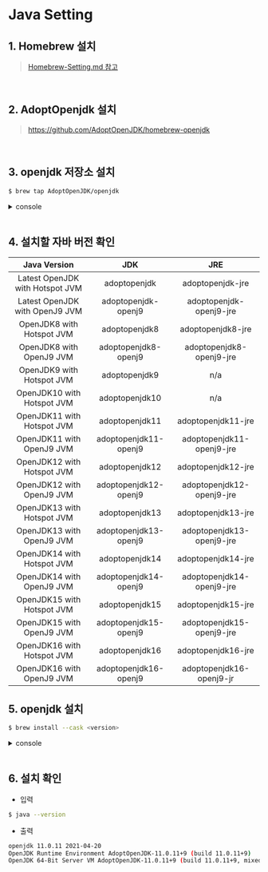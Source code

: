 # Java Setting

## __1. Homebrew 설치__
> [Homebrew-Setting.md 참고](/Homebrew-Setting/Homebrew-Setting.md)

<br>

## __2. AdoptOpenjdk 설치__
> https://github.com/AdoptOpenJDK/homebrew-openjdk

<br>

## __3. openjdk 저장소 설치__
```bash
$ brew tap AdoptOpenJDK/openjdk
```

<details marakdown="1">
<summary>console</summary>

```bash
Running `brew update --preinstall`...
==> Auto-updated Homebrew!
Updated 1 tap (homebrew/core).
==> Updated Formulae
Updated 1 formula.

==> Tapping adoptopenjdk/openjdk
Cloning into '/usr/local/Homebrew/Library/Taps/adoptopenjdk/homebrew-openjdk'...
remote: Enumerating objects: 1996, done.
remote: Counting objects: 100% (60/60), done.
remote: Compressing objects: 100% (21/21), done.
remote: Total 1996 (delta 44), reused 54 (delta 39), pack-reused 1936
Receiving objects: 100% (1996/1996), 372.55 KiB | 8.28 MiB/s, done.
Resolving deltas: 100% (1424/1424), done.
Tapped 47 casks (69 files, 522.1KB).
```
</details>

<br>

## __4. 설치할 자바 버전 확인__
|Java Version|	JDK	|JRE|
|:---:|:---:|:---:|
|Latest OpenJDK with Hotspot JVM	|adoptopenjdk	        |adoptopenjdk-jre
|Latest OpenJDK with OpenJ9 JVM	    |adoptopenjdk-openj9	|adoptopenjdk-openj9-jre
|OpenJDK8 with Hotspot JVM	        |adoptopenjdk8	        |adoptopenjdk8-jre
|OpenJDK8 with OpenJ9 JVM	        |adoptopenjdk8-openj9	|adoptopenjdk8-openj9-jre
|OpenJDK9 with Hotspot JVM	        |adoptopenjdk9	        |n/a
|OpenJDK10 with Hotspot JVM	        |adoptopenjdk10	        |n/a
|OpenJDK11 with Hotspot JVM	        |adoptopenjdk11	        |adoptopenjdk11-jre
|OpenJDK11 with OpenJ9 JVM	        |adoptopenjdk11-openj9	|adoptopenjdk11-openj9-jre
|OpenJDK12 with Hotspot JVM	        |adoptopenjdk12	        |adoptopenjdk12-jre
|OpenJDK12 with OpenJ9 JVM	        |adoptopenjdk12-openj9	|adoptopenjdk12-openj9-jre
|OpenJDK13 with Hotspot JVM	        |adoptopenjdk13     	|adoptopenjdk13-jre
|OpenJDK13 with OpenJ9 JVM	        |adoptopenjdk13-openj9	|adoptopenjdk13-openj9-jre
|OpenJDK14 with Hotspot JVM	        |adoptopenjdk14	        |adoptopenjdk14-jre
|OpenJDK14 with OpenJ9 JVM	        |adoptopenjdk14-openj9	|adoptopenjdk14-openj9-jre
|OpenJDK15 with Hotspot JVM	        |adoptopenjdk15	        |adoptopenjdk15-jre
|OpenJDK15 with OpenJ9 JVM	        |adoptopenjdk15-openj9	|adoptopenjdk15-openj9-jre
|OpenJDK16 with Hotspot JVM	        |adoptopenjdk16	        |adoptopenjdk16-jre
|OpenJDK16 with OpenJ9 JVM	        |adoptopenjdk16-openj9	|adoptopenjdk16-openj9-jr

## __5. openjdk 설치__
```bash
$ brew install --cask <version>
```

<details markdown="1">
<summary>console</summary>

```bash
==> Downloading https://github.com/AdoptOpenJDK/openjdk11-binaries/releases/download/jdk-11.0.11%2B9/OpenJDK11U-jdk_x64_mac_hotspot_11.0.11_9.pkg
==> Downloading from https://objects.githubusercontent.com/github-production-release-asset-2e65be/140419044/15623b80-a2e2-11eb-89cd-bed191d70c46?X-Amz-Algorithm=AWS4-HMAC-SHA256&X-Amz-Credential=AKIAIWNJYAX4CSVEH53A%2F20220507%2Fus-east-1%2Fs3%2Faws4_r
######################################################################## 100.0%
==> Installing Cask adoptopenjdk11
==> Running installer for adoptopenjdk11; your password may be necessary.
Package installers may write to any location; options such as `--appdir` are ignored.
Password: <계정의 Password 입력>
installer: Package name is AdoptOpenJDK
installer: Installing at base path /
installer: The install was successful.
package-id: net.adoptopenjdk.11.jdk
version: 11.0.11+9
volume: /
location: 
install-time: 1651898674
🍺  adoptopenjdk11 was successfully installed!
```

</details>

<br>

## __6. 설치 확인__
- 입력
```bash
$ java --version
```
- 출력
```bash
openjdk 11.0.11 2021-04-20
OpenJDK Runtime Environment AdoptOpenJDK-11.0.11+9 (build 11.0.11+9)
OpenJDK 64-Bit Server VM AdoptOpenJDK-11.0.11+9 (build 11.0.11+9, mixed mode)
```

